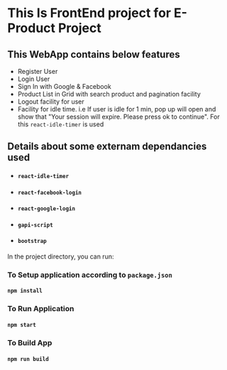 # This Is FrontEnd project for E-Product Project  

## This WebApp contains below features
- Register User
- Login User
- Sign In with Google & Facebook
- Product List in Grid with search product and pagination facility
- Logout facility for user
- Facility for idle time. i.e If user is idle for 1 min, pop up will open and show that "Your session will expire. Please press ok to continue". For this `react-idle-timer` is used

## Details about some externam dependancies used
- #### `react-idle-timer`
- #### `react-facebook-login`
- #### `react-google-login`
- #### `gapi-script`
- #### `bootstrap`

In the project directory, you can run:

### To Setup application according to `package.json`
#### `npm install`

### To Run Application
#### `npm start`

### To Build App
#### `npm run build`
